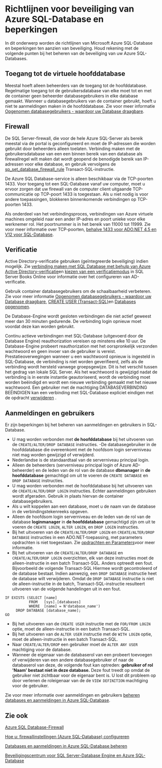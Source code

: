 <properties
   pageTitle="Richtlijnen voor de beveiliging van Azure SQL-Database en beperkingen | Microsoft Azure"
   description="Meer informatie over Microsoft Azure SQL Database-richtlijnen en beperkingen ten aanzien van beveiliging."
   services="sql-database"
   documentationCenter=""
   authors="BYHAM"
   manager="jhubbard"
   editor=""
   tags=""/>

<tags
   ms.service="sql-database"
   ms.devlang="na"
   ms.topic="article"
   ms.tgt_pltfrm="na"
   ms.workload="data-management"
   ms.date="10/18/2016"
   ms.author="rickbyh"/>

# <a name="azure-sql-database-security-guidelines-and-limitations"></a>Richtlijnen voor beveiliging van Azure SQL-Database en beperkingen

In dit onderwerp worden de richtlijnen van Microsoft Azure SQL-Database en beperkingen ten aanzien van beveiliging. Houd rekening met de volgende punten bij het beheren van de beveiliging van uw Azure SQL-Databases.

## <a name="access-to-the-virtual-master-database"></a>Toegang tot de virtuele hoofddatabase

Meestal hoeft alleen beheerders van de toegang tot de hoofddatabase. Regelmatige toegang tot de gebruikersdatabase van elke moet tot en met de container geen beheerder databasegebruikers in elke database gemaakt. Wanneer u databasegebruikers van de container gebruikt, hoeft u niet te aanmeldingen maken in de hoofddatabase. Zie voor meer informatie [Opgenomen databasegebruikers - waardoor uw Database draagbare](https://msdn.microsoft.com/library/ff929188.aspx).


## <a name="firewall"></a>Firewall

De SQL Server-firewall, die voor de hele Azure SQL-Server als bereik meestal via de portal is geconfigureerd en moet de IP-adressen die worden gebruikt door beheerders alleen toelaten. Verbinding maken met de gebruikersdatabase van een een binnen bereik van een database als firewallregel wilt maken dat wordt geopend de benodigde bereik van IP-adressen voor elke database, en gebruik vervolgens de [sp_set_database_firewall_rule](https://msdn.microsoft.com/library/dn270010.aspx) Transact-SQL-instructie.

De Azure SQL Database-service is alleen beschikbaar via de TCP-poorten 1433. Voor toegang tot een SQL-Database vanaf uw computer, moet u ervoor zorgen dat uw firewall van de computer client uitgaande TCP-communicatie op TCP-poort 1433 is toegestaan. Als u niet nodig is voor andere toepassingen, blokkeren binnenkomende verbindingen op TCP-poorten 1433. 

Als onderdeel van het verbindingsproces, verbindingen van Azure virtuele machines omgeleid naar een ander IP-adres en poort unieke voor elke werknemer rol. Het poortnummer is in het bereik van 11000 tot 11999. Zie voor meer informatie over TCP-poorten, [behalve 1433 voor ADO.NET 4.5 en V12 voor SQL-Database](sql-database-develop-direct-route-ports-adonet-v12.md).


## <a name="authentication"></a>Verificatie

Active Directory-verificatie gebruiken (geïntegreerde beveiliging) indien mogelijk. Zie [verbinding maken met SQL Database met behulp van Azure Active Directory-verificatie](sql-database-aad-authentication.md)en [kiezen van een verificatiemodus](https://msdn.microsoft.com/library/ms144284.aspx) in SQL Server Books Online voor informatie over het configureren van AD-verificatie. 

Gebruik container databasegebruikers om de schaalbaarheid verbeteren. Zie voor meer informatie [Opgenomen databasegebruikers - waardoor uw Database draagbare](https://msdn.microsoft.com/library/ff929188.aspx), [CREATE USER (Transact-SQL)](https://technet.microsoft.com/library/ms173463.aspx)en [Databases opgenomen](https://technet.microsoft.com/library/ff929071.aspx).

De Database-Engine wordt gesloten verbindingen die niet actief geweest meer dan 30 minuten gedurende. De verbinding login opnieuw moet voordat deze kan worden gebruikt.

Continu actieve verbindingen met SQL-Database (uitgevoerd door de Database Engine) reauthorization vereisen op minstens elke 10 uur. De Database-Engine probeert reauthorization met het oorspronkelijk verzonden wachtwoord en geen invoer van de gebruiker is vereist. Prestatieoverwegingen wanneer u een wachtwoord opnieuw is ingesteld in SQL-Database, de verbinding is niet worden geverifieerd, zelfs als de verbinding wordt hersteld vanwege groepsgewijze. Dit is het verschil tussen het gedrag van lokale SQL Server. Als het wachtwoord is gewijzigd nadat de verbinding is in eerste instantie geautoriseerd, wordt de verbinding moet worden beëindigd en wordt een nieuwe verbinding gemaakt met het nieuwe wachtwoord. Een gebruiker met de machtiging DATABASEVERBINDING BEËINDIGEN kan een verbinding met SQL-Database expliciet eindigen met de opdracht [verwijderen](https://msdn.microsoft.com/library/ms173730.aspx) .

## <a name="logins-and-users"></a>Aanmeldingen en gebruikers

Er zijn beperkingen bij het beheren van aanmeldingen en gebruikers in SQL-Database.


- U mag worden verbonden met **de hoofddatabase** bij het uitvoeren van de ``CREATE/ALTER/DROP DATABASE`` instructies. -De databasegebruiker in de hoofddatabase die overeenkomt met de hoofdsom login serverniveau niet mag worden gewijzigd of verwijderd. 
- Nederlandse is de standaardtaal van de serverniveau principal login.
- Alleen de beheerders (serverniveau principal login of Azure AD-beheerder) en de leden van de rol van de database **dbmanager** in **de hoofddatabase** gemachtigd om uit te voeren de ``CREATE DATABASE`` en ``DROP DATABASE`` instructies.
- U mag worden verbonden met de hoofddatabase bij het uitvoeren van de ``CREATE/ALTER/DROP LOGIN`` instructies. Echter aanmeldingen gebruiken wordt afgeraden. Gebruik in plaats hiervan de container databasegebruikers.
- Als u wilt koppelen aan een database, moet u de naam van de database in de verbindingstekenreeks opgeven.
- Alleen de hoofdsom login serverniveau en de leden van de rol van de database **loginmanager** in **de hoofddatabase** gemachtigd zijn om uit te voeren de ``CREATE LOGIN``, ``ALTER LOGIN``, en ``DROP LOGIN`` instructies.
- Bij het uitvoeren van de ``CREATE/ALTER/DROP LOGIN`` en ``CREATE/ALTER/DROP DATABASE`` instructies in een ADO.NET-toepassing, met parameters opdrachten is niet toegestaan. Zie [opdrachten en Parameters](https://msdn.microsoft.com/library/ms254953.aspx)voor meer informatie.
- Bij het uitvoeren van de ``CREATE/ALTER/DROP DATABASE`` en ``CREATE/ALTER/DROP LOGIN`` overzichten, elk van deze instructies moet de alleen-instructie in een batch Transact-SQL. Anders optreedt een fout. Bijvoorbeeld de volgende Transact-SQL Hiermee wordt gecontroleerd of de database bestaat. Indien aanwezig, een ``DROP DATABASE`` instructie heet de database wilt verwijderen. Omdat de ``DROP DATABASE`` instructie is niet de alleen-instructie in de batch, Transact-SQL-instructie resulteert uitvoeren van de volgende handelingen uit in een fout.

```
IF EXISTS (SELECT [name]
           FROM   [sys].[databases]
           WHERE  [name] = N'database_name')
     DROP DATABASE [database_name];
GO
```

- Bij het uitvoeren van de ``CREATE USER`` instructie met de ``FOR/FROM LOGIN`` optie, moet de alleen-instructie in een batch Transact-SQL.
- Bij het uitvoeren van de ``ALTER USER`` instructie met de ``WITH LOGIN`` optie, moet de alleen-instructie in een batch Transact-SQL.
- Naar ``CREATE/ALTER/DROP`` een gebruiker moet de ``ALTER ANY USER`` machtiging voor de database.
- Wanneer de eigenaar van de databaserol van een probeert toevoegen of verwijderen van een andere databasegebruiker of naar de databaserol van deze, de volgende fout kan optreden: **gebruiker of rol 'Naam' bestaat niet in deze database.** Deze fout treedt op omdat de gebruiker niet zichtbaar voor de eigenaar bent is. U lost dit probleem op door verlenen de roleigenaar van de de ``VIEW DEFINITION`` machtiging voor de gebruiker. 

Zie voor meer informatie over aanmeldingen en gebruikers [beheren databases en aanmeldingen in Azure SQL-Database](sql-database-manage-logins.md).


## <a name="see-also"></a>Zie ook

[Azure SQL Database-Firewall](sql-database-firewall-configure.md)

[Hoe u: firewallinstellingen (Azure SQL-Database) configureren](sql-database-configure-firewall-settings.md)

[Databases en aanmeldingen in Azure SQL-Database beheren](sql-database-manage-logins.md)

[Beveiligingscentrum voor SQL Server-Database Engine en Azure SQL-Database](https://msdn.microsoft.com/library/bb510589)
